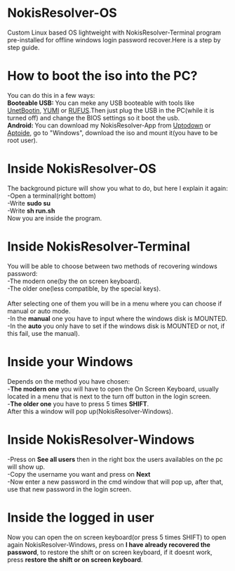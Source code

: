 # NokisResolver-OS
Custom Linux based OS lightweight with NokisResolver-Terminal program pre-installed for offline windows login password recover.Here is a step by step guide.
# How to boot the iso into the PC?
You can do this in a few ways: </br>
<strong>Booteable USB: </strong>You can meke any USB booteable with tools like <a href="https://unetbootin.github.io/">UnetBootin</a>, <a href="https://www.pendrivelinux.com/yumi-multiboot-usb-creator/">YUMI</a> or <a href="https://rufus.akeo.ie/?locale">RUFUS</a>.Then just plug the USB in the PC(while it is turned off) and change the BIOS settings so it boot the usb. </br>
<strong>Android: </strong>You can download my NokisResolver-App from <a href="https://nokisresolver-app.uptodown.com/android">Uptodown</a> or <a href="https://nokisresolver-app.es.aptoide.com/">Aptoide</a>, go to "Windows", download the iso and mount it(you have to be root user). </br>
# Inside NokisResolver-OS
The background picture will show you what to do, but here I explain it again:</br>
-Open a terminal(right bottom)</br>
-Write <strong>sudo su</strong></br>
-Write <strong>sh run.sh</strong></br>
Now you are inside the program.
# Inside NokisResolver-Terminal
You will be able to choose between two methods of recovering windows password:</br>
-The modern one(by the on screen keyboard).</br>
-The older one(less compatible, by the special keys).</br></br>
After selecting one of them you will be in a menu where you can choose if manual or auto mode.</br>
-In the <strong>manual</strong> one you have to input where the windows disk is MOUNTED.</br>
-In the <strong>auto</strong> you only have to set if the windows disk is MOUNTED or not, if this fail, use the manual).</br>
# Inside your Windows
Depends on the method you have chosen:</br>
-<strong>The modern one</strong> you will have to open the On Screen Keyboard, usually located in a menu that is next to the turn off button in the login screen. </br>
-<strong>The older one</strong> you have to press 5 times <strong>SHIFT</strong>. </br>
After this a window will pop up(NokisResolver-Windows).
# Inside NokisResolver-Windows
-Press on <strong>See all users</strong> then in the right box the users availables on the pc will show up.</br>
-Copy the username you want and press on <strong>Next</strong></br>
-Now enter a new password in the cmd window that will pop up, after that, use that new password in the login screen.</br>
# Inside the logged in user
Now you can open the on screen keyboard(or press 5 times SHIFT) to open again NokisResolver-Windows, press on <strong>I have already recovered the password</strong>, to restore the shift or on screen keyboard, if it doesnt work, press <strong>restore the shift or on screen keyboard</strong>.
